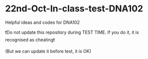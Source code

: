 # 22nd-Oct-In-class-test-DNA102
Helpful ideas and codes for DNA102

❗Do not update this repository during TEST TIME. If you do it, it is recognised as cheating❗

(But we can update it before test, it is OK)


